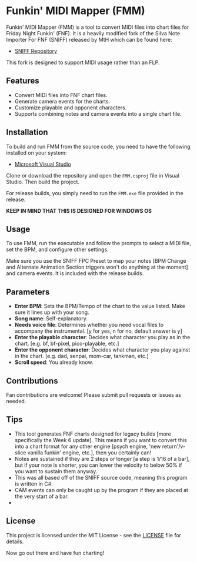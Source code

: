 # Funkin' MIDI Mapper (FMM)

Funkin' MIDI Mapper (FMM) is a tool to convert MIDI files into chart files for Friday Night Funkin' (FNF). It is a heavily modified fork of the SiIva Note Importer For FNF (SNIFF) released by MtH which can be found here:
- [SNIFF Repository](https://github.com/PrincessMtH/SNIFF)

This fork is designed to support MIDI usage rather than an FLP.

## Features
- Convert MIDI files into FNF chart files.
- Generate camera events for the charts.
- Customize playable and opponent characters.
- Supports combining notes and camera events into a single chart file.

## Installation
To build and run FMM from the source code, you need to have the following installed on your system:
- [Microsoft Visual Studio](https://visualstudio.microsoft.com/)

Clone or download the repository and open the `FMM.csproj` file in Visual Studio. Then build the project.

For release builds, you simply need to run the `FMM.exe` file provided in the release.

**KEEP IN MIND THAT THIS IS DESIGNED FOR WINDOWS OS**

## Usage
To use FMM, run the executable and follow the prompts to select a MIDI file, set the BPM, and configure other settings.

Make sure you use the SNIFF FPC Preset to map your notes [BPM Change and Alternate Animation Section triggers won't do anything at the moment] and camera events. It is included with the release builds.

## Parameters
- **Enter BPM**: Sets the BPM/Tempo of the chart to the value listed. Make sure it lines up with your song.
- **Song name**: Self-explanatory.
- **Needs voice file**: Determines whether you need vocal files to accompany the instrumental. [y for yes, n for no, default answer is y]
- **Enter the playable character**: Decides what character you play as in the chart. [e.g. bf, bf-pixel, pico-playable, etc.]
- **Enter the opponent character**: Decides what character you play against in the chart. [e.g. dad, senpai, mom-car, tankman, etc.]
- **Scroll speed**: You already know.

## Contributions
Fan contributions are welcome! Please submit pull requests or issues as needed.

## Tips
- This tool generates FNF charts designed for legacy builds [more specifically the Week 6 update]. This means if you want to convert this into a chart format for any other engine [psych engine, 'new return'/v-slice vanilla funkin' engine, etc.], then you certainly can!
- Notes are sustained if they are 2 steps or longer [a step is 1/16 of a bar], but if your note is shorter, you can lower the velocity to below 50% if you want to sustain them anyway.
- This was all based off of the SNIFF source code, meaning this program is written in C#.
- CAM events can only be caught up by the program if they are placed at the very start of a bar.
- 
## License
This project is licensed under the MIT License - see the [LICENSE](LICENSE) file for details.

Now go out there and have fun charting!

